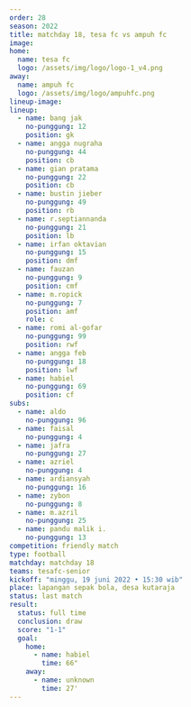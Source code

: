 ```yaml
---
order: 28
season: 2022
title: matchday 18, tesa fc vs ampuh fc
image: 
home:
  name: tesa fc
  logo: /assets/img/logo/logo-1_v4.png
away:
  name: ampuh fc
  logo: /assets/img/logo/ampuhfc.png
lineup-image:
lineup:
  - name: bang jak
    no-punggung: 12
    position: gk
  - name: angga nugraha
    no-punggung: 44
    position: cb
  - name: gian pratama
    no-punggung: 22
    position: cb
  - name: bustin jieber
    no-punggung: 49
    position: rb
  - name: r.septiannanda
    no-punggung: 21
    position: lb
  - name: irfan oktavian
    no-punggung: 15
    position: dmf
  - name: fauzan
    no-punggung: 9
    position: cmf
  - name: m.ropick
    no-punggung: 7
    position: amf
    role: c
  - name: romi al-gofar
    no-punggung: 99
    position: rwf
  - name: angga feb
    no-punggung: 18
    position: lwf
  - name: habiel
    no-punggung: 69
    position: cf
subs:
  - name: aldo
    no-punggung: 96
  - name: faisal
    no-punggung: 4
  - name: jafra
    no-punggung: 27
  - name: azriel
    no-punggung: 4
  - name: ardiansyah
    no-punggung: 16
  - name: zybon
    no-punggung: 8
  - name: m.azril
    no-punggung: 25
  - name: pandu malik i.
    no-punggung: 13
competition: friendly match
type: football
matchday: matchday 18
teams: tesafc-senior
kickoff: "minggu, 19 juni 2022 • 15:30 wib"
place: lapangan sepak bola, desa kutaraja
status: last match
result: 
  status: full time
  conclusion: draw
  score: "1-1"
  goal:
    home:
      - name: habiel
        time: 66"
    away:
      - name: unknown
        time: 27'
---
```

